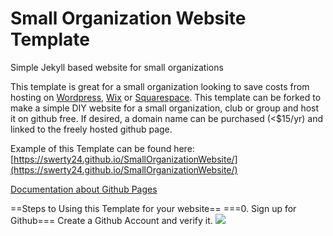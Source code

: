 # Small Organization Website Template
Simple Jekyll based website for small organizations

This template is great for a small organization looking to save costs from hosting on [Wordpress](https://wordpress.com/), [Wix](https://www.wix.com/) or [Squarespace](https://www.squarespace.com/). This template can be forked to make a simple DIY website for a small  organization, club or group and host it on github free. If desired, a domain name can be purchased (<$15/yr) and linked to the freely hosted github page.

Example of this Template can be found here: [https://swerty24.github.io/SmallOrganizationWebsite/](https://swerty24.github.io/SmallOrganizationWebsite/)

[Documentation about Github Pages](https://help.github.com/en/articles/getting-started-with-github-pages)


==Steps to Using this Template for your website==
===0. Sign up for Github===
Create a Github Account and verify it.
![](01.GithubLogin.gif)
